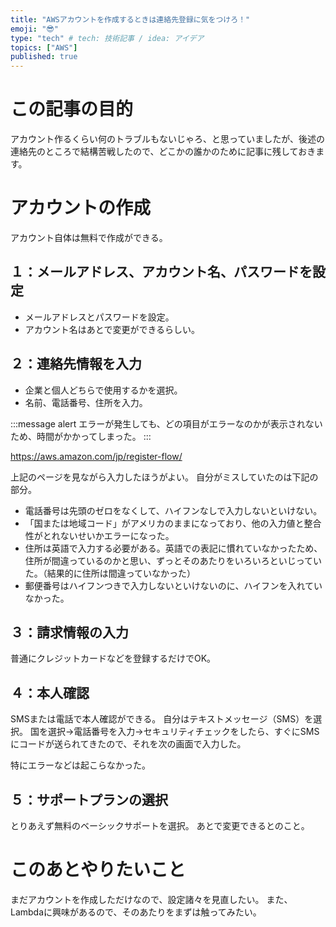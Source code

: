 ```yaml
---
title: "AWSアカウントを作成するときは連絡先登録に気をつけろ！"
emoji: "😎"
type: "tech" # tech: 技術記事 / idea: アイデア
topics: ["AWS"]
published: true
---
```


# この記事の目的

アカウント作るくらい何のトラブルもないじゃろ、と思っていましたが、後述の連絡先のところで結構苦戦したので、どこかの誰かのために記事に残しておきます。

# アカウントの作成

アカウント自体は無料で作成ができる。

## １：メールアドレス、アカウント名、パスワードを設定

* メールアドレスとパスワードを設定。
* アカウント名はあとで変更ができるらしい。

## ２：連絡先情報を入力

* 企業と個人どちらで使用するかを選択。
* 名前、電話番号、住所を入力。

:::message alert
エラーが発生しても、どの項目がエラーなのかが表示されないため、時間がかかってしまった。
:::

https://aws.amazon.com/jp/register-flow/

上記のページを見ながら入力したほうがよい。
自分がミスしていたのは下記の部分。

* 電話番号は先頭のゼロをなくして、ハイフンなしで入力しないといけない。
* 「国または地域コード」がアメリカのままになっており、他の入力値と整合性がとれないせいかエラーになった。
* 住所は英語で入力する必要がある。英語での表記に慣れていなかったため、住所が間違っているのかと思い、ずっとそのあたりをいろいろといじっていた。（結果的に住所は間違っていなかった）
* 郵便番号はハイフンつきで入力しないといけないのに、ハイフンを入れていなかった。

## ３：請求情報の入力

普通にクレジットカードなどを登録するだけでOK。

## ４：本人確認

SMSまたは電話で本人確認ができる。
自分はテキストメッセージ（SMS）を選択。
国を選択→電話番号を入力→セキュリティチェックをしたら、すぐにSMSにコードが送られてきたので、それを次の画面で入力した。

特にエラーなどは起こらなかった。

## ５：サポートプランの選択

とりあえず無料のベーシックサポートを選択。
あとで変更できるとのこと。


# このあとやりたいこと

まだアカウントを作成しただけなので、設定諸々を見直したい。
また、Lambdaに興味があるので、そのあたりをまずは触ってみたい。